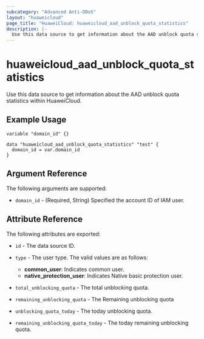 ```yaml
---
subcategory: "Advanced Anti-DDoS"
layout: "huaweicloud"
page_title: "HuaweiCloud: huaweicloud_aad_unblock_quota_statistics"
description: |-
  Use this data source to get information about the AAD unblock quota statistics within HuaweiCloud.
---
```


# huaweicloud_aad_unblock_quota_statistics

Use this data source to get information about the AAD unblock quota statistics within HuaweiCloud.

## Example Usage

```hcl
variable "domain_id" {}

data "huaweicloud_aad_unblock_quota_statistics" "test" {
  domain_id = var.domain_id
}
```

## Argument Reference

The following arguments are supported:

* `domain_id` - (Required, String) Specified the account ID of IAM user.

## Attribute Reference

The following attributes are exported:

* `id` - The data source ID.

* `type` - The user type. The valid values are as follows:
  + **common_user**: Indicates common user.
  + **native_protection_user**: Indicates Native basic protection user.

* `total_unblocking_quota` - The total unblocking quota.

* `remaining_unblocking_quota` - The Remaining unblocking quota

* `unblocking_quota_today` - The today unblocking quota.

* `remaining_unblocking_quota_today` - The today remaining unblocking quota.

